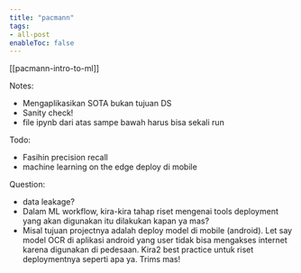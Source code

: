 ```yaml
---
title: "pacmann"
tags:
- all-post
enableToc: false
---
```


[[pacmann-intro-to-ml]]

Notes:
- Mengaplikasikan SOTA bukan tujuan DS
- Sanity check!
- file ipynb dari atas sampe bawah harus bisa sekali run

Todo:
- Fasihin precision recall
- machine learning on the edge deploy di mobile

Question:
- data leakage?
- Dalam ML workflow, kira-kira tahap riset mengenai tools deployment yang akan digunakan itu dilakukan kapan ya mas? 
- Misal tujuan projectnya adalah deploy model di mobile (android). Let say model OCR di aplikasi android yang user tidak bisa mengakses internet karena digunakan di pedesaan. Kira2 best practice untuk riset deploymentnya seperti apa ya. Trims mas!
